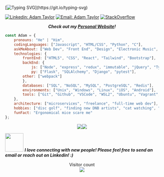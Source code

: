 [![Typing SVG](https://readme-typing-svg.herokuapp.com/?lines=Hi,+my+name+is+Adam+Taylor.;I+am+a+Full+Stack+Web+Developer.)](https://git.io/typing-svg)

[![Linkedin: Adam Taylor](https://img.shields.io/badge/-tayloradam1999-blue?style=flat-square&logo=Linkedin&logoColor=white&link=https://www.linkedin.com/in/tayloradam1999/)](https://www.linkedin.com/in/tayloradam1999/)
[![Email: Adam Taylor](https://img.shields.io/badge/-tayloradam1999@gmail-red?style=flat-square&logo=Gmail&logoColor=white&link=https://mail.google.com/mail/u/1/#inbox)]()
[![StackOverflow](https://img.shields.io/badge/-tayloradam1999-FE7A16?style=flat-square&logo=StackOverflow&logoColor=white&link=https://stackoverflow.com/users/14459358/adam-taylor)](https://stackoverflow.com/users/14459358/adam-taylor)
<div style="display: flex; align-items: center; justify-content: center;">
<em><b>Check out my <a href="https://tayloradam1999.github.io/">Personal Website</a>!</b></em>
</div>
  
    

```javascript
const Adam = {
    pronouns: "He" | "Him",
    codingLanguages: ["Javascript", "HTML/CSS", "Python", "C"],
    askMeAbout: ["Web Dev", "Front End", "Design", "Electronic Music", "MMOs"],
    technologies: {
        frontEnd: ["HTML5", "CSS", "React", "Tailwind", "Bootstrap"],
        backEnd: {
            js: ["Node", "express", "redux", "immutable", "jQuery", "Typescript", "mongoose", "ajax", "mocha", "chai", "sinon", "jest", "enzyme"],
            py: ["Flask", "SQLAlchemy", "Django", "pytest"],
	    other: ["webpack"]
        },
        databases: ["SQL", "NoSQL", "MySQL", "PostgreSQL", "Redis"],
        environments: ["Unix", "Windows", "Linux", "iOS", "Android"],
        tools: ["Git", "Github", "VSCode", "WSL2", "Ubuntu", "Vagrant", "Postman", "DBeaver"]
    },
    architecture: ["microservices", "freelance", "full-time web dev"],
    hobbies: ["disc golf", "finding new DNB artists", "cat watching", "playing idle/mmo games"],
    funFact: "Ergonomical mice scare me"
};
```

<div style="display: flex; justify-content: center; align-items: center; flex-direction: row;">
    <img src="https://github-readme-stats.vercel.app/api?username=tayloradam1999&show_icons=true&theme=react" 
    style="max-width: 75% important!;">
    <img src="https://github-readme-stats.vercel.app/api/top-langs/?username=tayloradam1999&langs_count=8&theme=react&layout=compact&exclude_repo=holbertonschool-web_back_end,holbertonschool-zero_day,your_first_code,holbertonschool-low_level_programming,holbertonschool-web_front_end">
</div>

<img src="https://media.giphy.com/media/LnQjpWaON8nhr21vNW/giphy.gif" width="60"> <em><b>I love connecting with new people! Please feel free to send an email or reach out on Linkedin! :)</b></em>  
  

<p align="center"> 
  Visitor count<br>
  <img src="https://profile-counter.glitch.me/tayloradam1999/count.svg" />
</p>